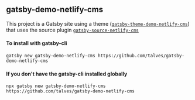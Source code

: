 ## gatsby-demo-netlify-cms

This project is a Gatsby site using a theme ([`gatsby-theme-demo-netlify-cms`][theme]) that uses the source plugin [`gatsby-source-netlify-cms`][source-plugin]

#### To install with gatsby-cli

```
gatsby new gatsby-demo-netlify-cms https://github.com/talves/gatsby-demo-netlify-cms
```

#### If you don't have the gatsby-cli installed globally

```
npx gatsby new gatsby-demo-netlify-cms https://github.com/talves/gatsby-demo-netlify-cms
```
[theme]: https://github.com/talves/gatsby-theme-demo-netlify-cms
[source-plugin]: https://github.com/talves/gatsby-theme-netlify-cms
